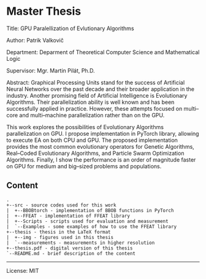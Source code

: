 # Master Thesis

Title: GPU Paralellization of Evlutionary Algorithms

Author: Patrik Valkovič

Department: Deparment of Theoretical Computer Science and Mathematical Logic

Supervisor: Mgr. Martin Pilát, Ph.D.

Abstract: Graphical Processing Units stand for the success of Artificial Neural Networks over the past decade and their broader application in the industry.
Another promising field of Artificial Intelligence is Evolutionary Algorithms.
Their parallelization ability is well known and has been successfully applied in practice.
However, these attempts focused on multi–core and multi–machine parallelization rather than on the GPU.

This work explores the possibilities of Evolutionary Algorithms parallelization on GPU.
I propose implementation in PyTorch library, allowing to execute EA on both CPU and GPU.
The proposed implementation provides the most common evolutionary operators for Genetic Algorithms, Real–Coded Evolutionary Algorithms, and Particle Swarm Optimization Algorithms.
Finally, I show the performance is an order of magnitude faster on GPU for medium and big–sized problems and populations.


## Content

```text
.
+--src - source codes used for this work
|  +--BBOBtorch - implementation of BBOB functions in PyTorch
|  +--FFEAT - implementation of FFEAT library
|  +--Scripts - scripts used for evaluation and measurement
|  `--Examples - some examples of how to use the FFEAT library
+--thesis - thesis in the LaTeX format
|  +--img - figures used in this thesis
|  `--measurements - measurements in higher resolution
+--thesis.pdf - digital version of this thesis
`--README.md - brief description of the content
```

--------------------

License: MIT
